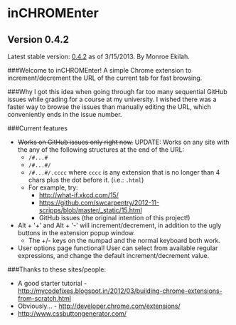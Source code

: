 inCHROMEnter
============
Version 0.4.2
--------
Latest stable version:  [0.4.2](https://github.com/ekilah/inCHROMEnter/tree/119f45a03a1f8ad5f412c77c1cdc5c5bd524c891) as of 3/15/2013. By Monroe Ekilah.

###Welcome to inCHROMEnter!
A simple Chrome extension to increment/decrement the URL of the current tab for fast browsing.

###Why
I got this idea when going through far too many sequential GitHub issues while grading for a course at my university. I wished there was a faster way to browse the issues than manually editing the URL, which conveniently ends in the issue number.

###Current features
+ ~~Works on GitHub issues only right now.~~ UPDATE: Works on any site with the any of the following structures at the end of the URL:
  + `/#...#`
  + `/#...#/`
  + `/#...#/.cccc` where `cccc` is any extension that is no longer than 4 chars plus the dot before it. (i.e.: `.html`)
  + For example, try:
      + http://what-if.xkcd.com/15/
      + https://github.com/swcarpentry/2012-11-scripps/blob/master/_static/15.html
      + GitHub issues (the original intention of this project!)
+ Alt + '+' and Alt + '-' will increment/decrement,  in addition to the ugly buttons in the extension popup window.
  + The +/- keys on the numpad and the normal keyboard both work.
+ User options page functional! User can select from available regular expressions, and change the default increment/decrement value.

###Thanks to these sites/people:
+ A good starter tutorial - http://mycodefixes.blogspot.in/2012/03/building-chrome-extensions-from-scratch.html
+ Obviously... - http://developer.chrome.com/extensions/
+ http://www.cssbuttongenerator.com/
